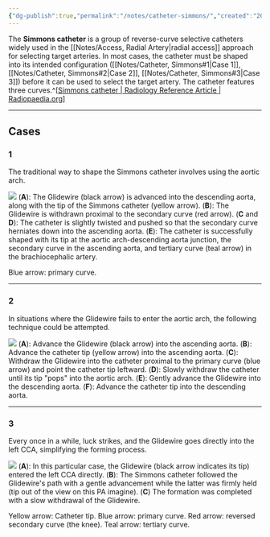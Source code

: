 ```yaml
---
{"dg-publish":true,"permalink":"/notes/catheter-simmons/","created":"2023-10-02T20:02:30.306-07:00","updated":"2023-10-07T15:44:15.708-07:00"}
---
```


The **Simmons catheter** is a group of reverse-curve selective catheters widely used in the [[Notes/Access, Radial Artery\|radial access]] approach for selecting target arteries. In most cases, the catheter must be shaped into its intended configuration ([[Notes/Catheter, Simmons#1\|Case 1]], [[Notes/Catheter, Simmons#2\|Case 2]], [[Notes/Catheter, Simmons#3\|Case 3]]) before it can be used to select the target artery. The catheter features three curves.^[[Simmons catheter | Radiology Reference Article | Radiopaedia.org](https://radiopaedia.org/articles/simmons-catheter?lang=us)] 

---

## Cases

### 1

The traditional way to shape the Simmons catheter involves using the aortic arch. 

![](https://i.imgur.com/kK0cxIQ.jpg)
(**A**): The Glidewire (black arrow) is advanced into the descending aorta, along with the tip of the Simmons catheter (yellow arrow). 
(**B**): The Glidewire is withdrawn proximal to the secondary curve (red arrow). 
(**C** and **D**): The catheter is slightly twisted and pushed so that the secondary curve herniates down into the ascending aorta. 
(**E**): The catheter is successfully shaped with its tip at the aortic arch-descending aorta junction, the secondary curve in the ascending aorta, and tertiary curve (teal arrow) in the brachiocephalic artery. 

Blue arrow: primary curve.

---

### 2

In situations where the Glidewire fails to enter the aortic arch, the following technique could be attempted.

![](https://i.imgur.com/Vu8zUn2.jpg)
(**A**): Advance the Glidewire (black arrow) into the ascending aorta.
(**B**): Advance the catheter tip (yellow arrow) into the ascending aorta. 
(**C**): Withdraw the Glidewire into the catheter proximal to the primary curve (blue arrow) and point the catheter tip leftward.
(**D**): Slowly withdraw the catheter until its tip "pops" into the aortic arch.
(**E**): Gently advance the Glidewire into the descending aorta.
(**F**): Advance the catheter tip into the descending aorta.

---

### 3

Every once in a while, luck strikes, and the Glidewire goes directly into the left CCA, simplifying the forming process.

![](https://i.imgur.com/Vd3y2he.jpg)
(**A**): In this particular case, the Glidewire (black arrow indicates its tip) entered the left CCA directly. 
(**B**): The Simmons catheter followed the Glidewire's path with a gentle advancement while the latter was firmly held (tip out of the view on this PA imagine). 
(**C**) The formation was completed with a slow withdrawal of the Glidewire. 

Yellow arrow: Catheter tip. 
Blue arrow: primary curve. 
Red arrow: reversed secondary curve (the knee). 
Teal arrow: tertiary curve.
